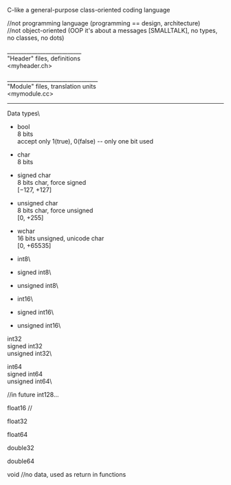 C-like a general-purpose class-oriented coding language

//not programming language (programming == design, architecture)\
//not object-oriented (OOP it's about a messages [SMALLTALK], no types, no classes, no dots)

___________________________\
"Header" files, definitions\
<myheader.ch>

_________________________________\
"Module" files, translation units\
<mymodule.cc>

__________
Data types\

*  bool\
    8 bits\
    accept only 1(true), 0(false) -- only one bit used

*  char\
    8 bits
*  signed char\
    8 bits char, force signed\
    [−127, +127]
*  unsigned char\
    8 bits char, force unsigned\
    [0, +255]

*  wchar\
    16 bits unsigned, unicode char\
    [0, +65535]

*  int8\
  
*  signed int8\
  
*  unsigned int8\

*  int16\

*  signed int16\

*  unsigned int16\

  int32\
  signed int32\
  unsigned int32\

  int64\
  signed int64\
  unsigned int64\

  //in future int128...

  float16 //

  float32

  float64

  double32

  double64

  void //no data, used as return in functions
